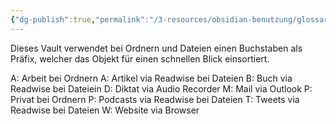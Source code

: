 ```yaml
---
{"dg-publish":true,"permalink":"/3-resources/obsidian-benutzung/glossar/","created":"2023-10-23T10:15:41.327+02:00","updated":"2024-04-14T18:26:38.344+02:00"}
---
```



Dieses Vault verwendet bei Ordnern und Dateien einen Buchstaben als Präfix, welcher das Objekt für einen schnellen Blick einsortiert.

A: Arbeit bei Ordnern
A: Artikel via Readwise bei Dateien
B: Buch via Readwise bei Dateiein
D: Diktat via Audio Recorder
M: Mail via Outlook
P: Privat bei Ordnern
P: Podcasts via Readwise bei Dateien
T: Tweets via Readwise bei Dateien
W: Website via Browser
